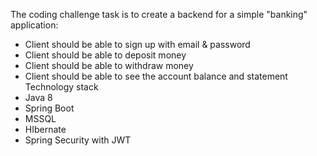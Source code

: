 The coding challenge task is to create a backend for a simple "banking" application:
* Client should be able to sign up with email & password
* Client should be able to deposit money
* Client should be able to withdraw money
* Client should be able to see the account balance and statement
Technology stack
* Java 8
* Spring Boot
* MSSQL
* HIbernate
* Spring Security with JWT
